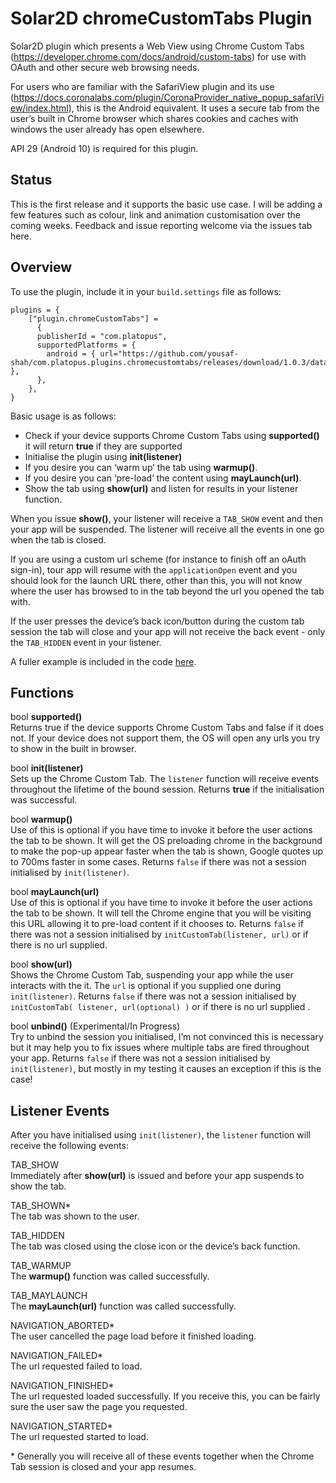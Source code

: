 # Solar2D chromeCustomTabs Plugin

Solar2D plugin which presents a Web View using Chrome Custom Tabs (https://developer.chrome.com/docs/android/custom-tabs) for use with OAuth and other secure web browsing needs.

For users who are familiar with the SafariView plugin and its use (https://docs.coronalabs.com/plugin/CoronaProvider_native_popup_safariView/index.html), this is the Android equivalent. It uses a secure tab from the user’s built in Chrome browser which shares cookies and caches with windows the user already has open elsewhere.

API 29 (Android 10) is required for this plugin.

## Status

This is the first release and it supports the basic use case. I will be adding a few features such as colour, link and animation customisation over the coming weeks. Feedback and issue reporting welcome via the issues tab here.

## Overview

To use the plugin, include it in your `build.settings` file as follows:

```
plugins = {
	["plugin.chromeCustomTabs"] =
	  {
	  publisherId = "com.platopus",
	  supportedPlatforms = {
	    android = { url="https://github.com/yousaf-shah/com.platopus.plugins.chromecustomtabs/releases/download/1.0.3/data.tgz" },
	  },
	},
}
```

Basic usage is as follows:

- Check if your device supports Chrome Custom Tabs using **supported()** it will return **true** if they are supported
- Initialise the plugin using **init(listener)**
- If you desire you can ‘warm up’ the tab using **warmup()**.
- If you desire you can ‘pre-load’ the content using **mayLaunch(url)**.
- Show the tab using **show(url)** and listen for results in your listener function.

When you issue **show()**, your listener will receive a `TAB_SHOW` event and then your app will be suspended. The listener will receive all the events in one go when the tab is closed.

If you are using a custom url scheme (for instance to finish off an oAuth sign-in), tour app will resume with the `applicationOpen` event and you should look for the launch URL there, other than this, you will not know where the user has browsed to in the tab beyond the url you opened the tab with.

If the user presses the device’s back icon/button during the custom tab session the tab will close and your app will not receive the back event - only the `TAB_HIDDEN` event in your listener.

A fuller example is included in the code [here](https://github.com/yousaf-shah/com.platopus.plugins.chromecustomtabs/blob/main/Corona/main.lua).

## Functions

bool **supported()**\
Returns true if the device supports Chrome Custom Tabs and false if it does not. If your device does not support them, the OS will open any urls you try to show in the built in browser.

bool **init(listener)**\
Sets up the Chrome Custom Tab. The `listener` function will receive events throughout the lifetime of the bound session. Returns **true** if the initialisation was successful.

bool **warmup()**\
Use of this is optional if you have time to invoke it before the user actions the tab to be shown. It will get the OS preloading chrome in the background to make the pop-up appear faster when the tab is shown, Google quotes up to 700ms faster in some cases. Returns `false` if there was not a session initialised by `init(listener)`.

bool **mayLaunch(url)**\
Use of this is optional if you have time to invoke it before the user actions the tab to be shown. It will tell the Chrome engine that you will be visiting this URL allowing it to pre-load content if it chooses to. Returns `false` if there was not a session initialised by `initCustomTab(listener, url)` or if there is no url supplied.

bool **show(url)**\
Shows the Chrome Custom Tab, suspending your app while the user interacts with the it. The `url` is optional if you supplied one during `init(listener)`. Returns `false` if there was not a session initialised by `initCustomTab( listener, url(optional) )` or if there is no url supplied .

bool **unbind()** (Experimental/In Progress)\
Try to unbind the session you initialised, I’m not convinced this is necessary but it may help you to fix issues where multiple tabs are fired throughout your app. Returns `false` if there was not a session initialised by `init(listener)`, but mostly in my testing it causes an exception if this is the case!


## Listener Events

After you have initialised using `init(listener)`, the `listener` function will receive the following events:

TAB_SHOW\
Immediately after **show(url)** is issued and before your app suspends to show the tab.

TAB_SHOWN*\
The tab was shown to the user.

TAB_HIDDEN\
The tab was closed using the close icon or the device’s back function.

TAB_WARMUP\
The **warmup()** function was called successfully.

TAB_MAYLAUNCH\
The **mayLaunch(url)** function was called successfully.

NAVIGATION_ABORTED*\
The user cancelled the page load before it finished loading.

NAVIGATION_FAILED*\
The url requested failed to load.

NAVIGATION_FINISHED*\
The url requested loaded successfully. If you receive this, you can be fairly sure the user saw the page you requested.

NAVIGATION_STARTED*\
The url requested started to load.
	
\* Generally you will receive all of these events together when the Chrome Tab session is closed and your app resumes.

